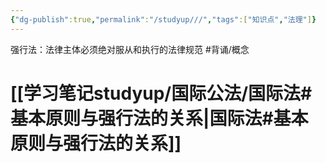 ```yaml
---
{"dg-publish":true,"permalink":"/studyup///","tags":["知识点","法理"]}
---
```


强行法：法律主体必须绝对服从和执行的法律规范 #背诵/概念 
# [[学习笔记studyup/国际公法/国际法#基本原则与强行法的关系\|国际法#基本原则与强行法的关系]]